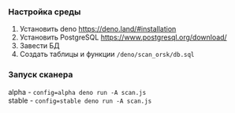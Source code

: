 ### Настройка среды 
1. Установить deno
   https://deno.land/#installation
2. Установить PostgreSQL
   https://www.postgresql.org/download/
3. Завести БД
4. Создать таблицы и функции
   `/deno/scan_orsk/db.sql`

### Запуск сканера 
alpha - `config=alpha deno run -A scan.js` <br>
stable - `config=stable deno run -A scan.js`

